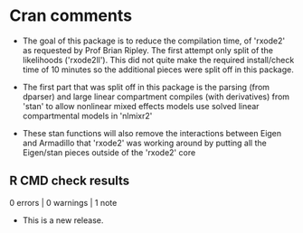 # Cran comments
  
* The goal of this package is to reduce the compilation time, of
  'rxode2' as requested by Prof Brian Ripley. The first attempt only
  split of the likelihoods ('rxode2ll').  This did not quite make the
  required install/check time of 10 minutes so the additional pieces
  were split off in this package.
  
* The first part that was split off in this package is the parsing
  (from dparser) and large linear compartment compiles (with
  derivatives) from 'stan' to allow nonlinear mixed effects models use
  solved linear compartmental models in 'nlmixr2'

* These stan functions will also remove the interactions between Eigen and 
  Armadillo that 'rxode2' was working around by putting all the Eigen/stan
  pieces outside of the 'rxode2' core

## R CMD check results

0 errors | 0 warnings | 1 note

* This is a new release.
